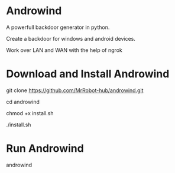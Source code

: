 # Androwind
A powerfull backdoor generator in python.

Create a backdoor for windows and android devices.

Work over LAN and WAN with the help of ngrok

# Download and Install Androwind

git clone https://github.com/MrRobot-hub/androwind.git

cd androwind

chmod +x install.sh

./install.sh

# Run Androwind
androwind
